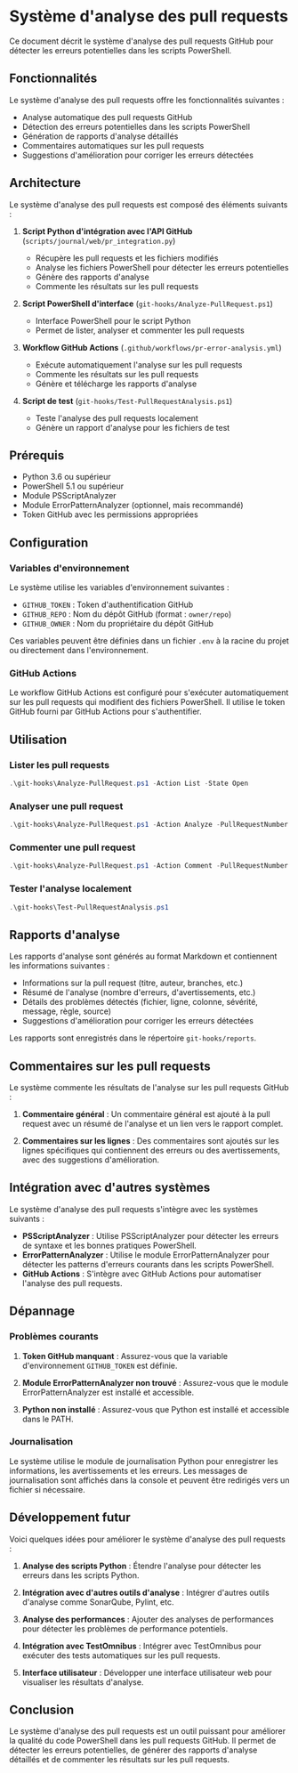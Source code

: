 # Système d'analyse des pull requests

Ce document décrit le système d'analyse des pull requests GitHub pour détecter les erreurs potentielles dans les scripts PowerShell.

## Fonctionnalités

Le système d'analyse des pull requests offre les fonctionnalités suivantes :

- Analyse automatique des pull requests GitHub
- Détection des erreurs potentielles dans les scripts PowerShell
- Génération de rapports d'analyse détaillés
- Commentaires automatiques sur les pull requests
- Suggestions d'amélioration pour corriger les erreurs détectées

## Architecture

Le système d'analyse des pull requests est composé des éléments suivants :

1. **Script Python d'intégration avec l'API GitHub** (`scripts/journal/web/pr_integration.py`)
   - Récupère les pull requests et les fichiers modifiés
   - Analyse les fichiers PowerShell pour détecter les erreurs potentielles
   - Génère des rapports d'analyse
   - Commente les résultats sur les pull requests

2. **Script PowerShell d'interface** (`git-hooks/Analyze-PullRequest.ps1`)
   - Interface PowerShell pour le script Python
   - Permet de lister, analyser et commenter les pull requests

3. **Workflow GitHub Actions** (`.github/workflows/pr-error-analysis.yml`)
   - Exécute automatiquement l'analyse sur les pull requests
   - Commente les résultats sur les pull requests
   - Génère et télécharge les rapports d'analyse

4. **Script de test** (`git-hooks/Test-PullRequestAnalysis.ps1`)
   - Teste l'analyse des pull requests localement
   - Génère un rapport d'analyse pour les fichiers de test

## Prérequis

- Python 3.6 ou supérieur
- PowerShell 5.1 ou supérieur
- Module PSScriptAnalyzer
- Module ErrorPatternAnalyzer (optionnel, mais recommandé)
- Token GitHub avec les permissions appropriées

## Configuration

### Variables d'environnement

Le système utilise les variables d'environnement suivantes :

- `GITHUB_TOKEN` : Token d'authentification GitHub
- `GITHUB_REPO` : Nom du dépôt GitHub (format : `owner/repo`)
- `GITHUB_OWNER` : Nom du propriétaire du dépôt GitHub

Ces variables peuvent être définies dans un fichier `.env` à la racine du projet ou directement dans l'environnement.

### GitHub Actions

Le workflow GitHub Actions est configuré pour s'exécuter automatiquement sur les pull requests qui modifient des fichiers PowerShell. Il utilise le token GitHub fourni par GitHub Actions pour s'authentifier.

## Utilisation

### Lister les pull requests

```powershell
.\git-hooks\Analyze-PullRequest.ps1 -Action List -State Open
```

### Analyser une pull request

```powershell
.\git-hooks\Analyze-PullRequest.ps1 -Action Analyze -PullRequestNumber 123
```

### Commenter une pull request

```powershell
.\git-hooks\Analyze-PullRequest.ps1 -Action Comment -PullRequestNumber 123
```

### Tester l'analyse localement

```powershell
.\git-hooks\Test-PullRequestAnalysis.ps1
```

## Rapports d'analyse

Les rapports d'analyse sont générés au format Markdown et contiennent les informations suivantes :

- Informations sur la pull request (titre, auteur, branches, etc.)
- Résumé de l'analyse (nombre d'erreurs, d'avertissements, etc.)
- Détails des problèmes détectés (fichier, ligne, colonne, sévérité, message, règle, source)
- Suggestions d'amélioration pour corriger les erreurs détectées

Les rapports sont enregistrés dans le répertoire `git-hooks/reports`.

## Commentaires sur les pull requests

Le système commente les résultats de l'analyse sur les pull requests GitHub :

1. **Commentaire général** : Un commentaire général est ajouté à la pull request avec un résumé de l'analyse et un lien vers le rapport complet.

2. **Commentaires sur les lignes** : Des commentaires sont ajoutés sur les lignes spécifiques qui contiennent des erreurs ou des avertissements, avec des suggestions d'amélioration.

## Intégration avec d'autres systèmes

Le système d'analyse des pull requests s'intègre avec les systèmes suivants :

- **PSScriptAnalyzer** : Utilise PSScriptAnalyzer pour détecter les erreurs de syntaxe et les bonnes pratiques PowerShell.
- **ErrorPatternAnalyzer** : Utilise le module ErrorPatternAnalyzer pour détecter les patterns d'erreurs courants dans les scripts PowerShell.
- **GitHub Actions** : S'intègre avec GitHub Actions pour automatiser l'analyse des pull requests.

## Dépannage

### Problèmes courants

1. **Token GitHub manquant** : Assurez-vous que la variable d'environnement `GITHUB_TOKEN` est définie.

2. **Module ErrorPatternAnalyzer non trouvé** : Assurez-vous que le module ErrorPatternAnalyzer est installé et accessible.

3. **Python non installé** : Assurez-vous que Python est installé et accessible dans le PATH.

### Journalisation

Le système utilise le module de journalisation Python pour enregistrer les informations, les avertissements et les erreurs. Les messages de journalisation sont affichés dans la console et peuvent être redirigés vers un fichier si nécessaire.

## Développement futur

Voici quelques idées pour améliorer le système d'analyse des pull requests :

1. **Analyse des scripts Python** : Étendre l'analyse pour détecter les erreurs dans les scripts Python.

2. **Intégration avec d'autres outils d'analyse** : Intégrer d'autres outils d'analyse comme SonarQube, Pylint, etc.

3. **Analyse des performances** : Ajouter des analyses de performances pour détecter les problèmes de performance potentiels.

4. **Intégration avec TestOmnibus** : Intégrer avec TestOmnibus pour exécuter des tests automatiques sur les pull requests.

5. **Interface utilisateur** : Développer une interface utilisateur web pour visualiser les résultats d'analyse.

## Conclusion

Le système d'analyse des pull requests est un outil puissant pour améliorer la qualité du code PowerShell dans les pull requests GitHub. Il permet de détecter les erreurs potentielles, de générer des rapports d'analyse détaillés et de commenter les résultats sur les pull requests.
